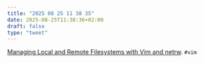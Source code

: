 ```yaml
---
title: "2025 08 25 11 38 35"
date: 2025-08-25T11:38:36+02:00
draft: false
type: "tweet"
---
```

[Managing Local and Remote Filesystems with Vim and netrw](https://thevaluable.dev/vim-browsing-remote-netrw/). `#vim`
